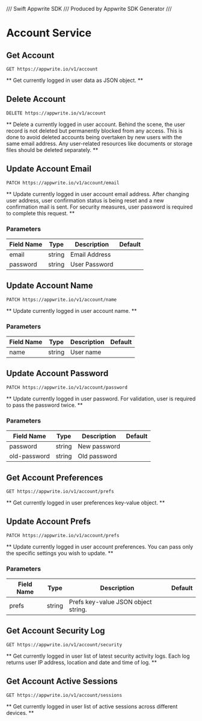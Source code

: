 /// Swift Appwrite SDK
/// Produced by Appwrite SDK Generator
///

# Account Service

## Get Account

```http request
GET https://appwrite.io/v1/account
```

** Get currently logged in user data as JSON object. **

## Delete Account

```http request
DELETE https://appwrite.io/v1/account
```

** Delete a currently logged in user account. Behind the scene, the user record is not deleted but permanently blocked from any access. This is done to avoid deleted accounts being overtaken by new users with the same email address. Any user-related resources like documents or storage files should be deleted separately. **

## Update Account Email

```http request
PATCH https://appwrite.io/v1/account/email
```

** Update currently logged in user account email address. After changing user address, user confirmation status is being reset and a new confirmation mail is sent. For security measures, user password is required to complete this request. **

### Parameters

| Field Name | Type | Description | Default |
| --- | --- | --- | --- |
| email | string | Email Address |  |
| password | string | User Password |  |

## Update Account Name

```http request
PATCH https://appwrite.io/v1/account/name
```

** Update currently logged in user account name. **

### Parameters

| Field Name | Type | Description | Default |
| --- | --- | --- | --- |
| name | string | User name |  |

## Update Account Password

```http request
PATCH https://appwrite.io/v1/account/password
```

** Update currently logged in user password. For validation, user is required to pass the password twice. **

### Parameters

| Field Name | Type | Description | Default |
| --- | --- | --- | --- |
| password | string | New password |  |
| old-password | string | Old password |  |

## Get Account Preferences

```http request
GET https://appwrite.io/v1/account/prefs
```

** Get currently logged in user preferences key-value object. **

## Update Account Prefs

```http request
PATCH https://appwrite.io/v1/account/prefs
```

** Update currently logged in user account preferences. You can pass only the specific settings you wish to update. **

### Parameters

| Field Name | Type | Description | Default |
| --- | --- | --- | --- |
| prefs | string | Prefs key-value JSON object string. |  |

## Get Account Security Log

```http request
GET https://appwrite.io/v1/account/security
```

** Get currently logged in user list of latest security activity logs. Each log returns user IP address, location and date and time of log. **

## Get Account Active Sessions

```http request
GET https://appwrite.io/v1/account/sessions
```

** Get currently logged in user list of active sessions across different devices. **

